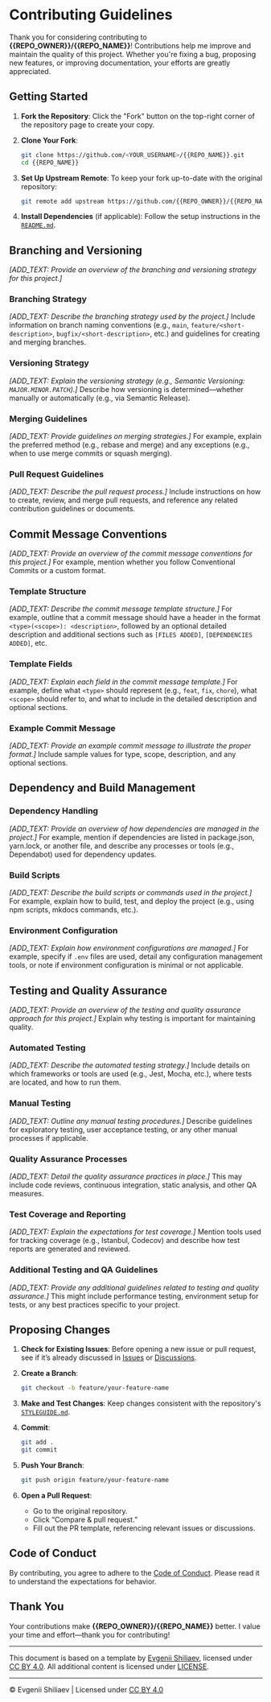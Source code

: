 <!-- Template by Evgenii Shiliaev - Licensed under CC BY 4.0 -->

# Contributing Guidelines

Thank you for considering contributing to **{{REPO_OWNER}}/{{REPO_NAME}}**!
Contributions help me improve and maintain the quality of this project.
Whether you're fixing a bug, proposing new features, or improving documentation, your efforts are greatly appreciated.

## Getting Started

1. **Fork the Repository**:
   Click the "Fork" button on the top-right corner of the repository page to create your copy.

2. **Clone Your Fork**:

   ```bash
   git clone https://github.com/<YOUR_USERNAME>/{{REPO_NAME}}.git
   cd {{REPO_NAME}}
   ```

3. **Set Up Upstream Remote**:
   To keep your fork up-to-date with the original repository:

   ```bash
   git remote add upstream https://github.com/{{REPO_OWNER}}/{{REPO_NAME}}.git
   ```

4. **Install Dependencies** (if applicable):
   Follow the setup instructions in the [`README.md`][README].

## Branching and Versioning

_[ADD_TEXT: Provide an overview of the branching and versioning strategy for this project.]_

### Branching Strategy

_[ADD_TEXT: Describe the branching strategy used by the project.]_
Include information on branch naming conventions
(e.g., `main`, `feature/<short-description>`, `bugfix/<short-description>`, etc.) and guidelines for creating
and merging branches.

### Versioning Strategy

_[ADD_TEXT: Explain the versioning strategy (e.g., Semantic Versioning: `MAJOR.MINOR.PATCH`).]_
Describe how versioning is determined—whether manually or automatically (e.g., via Semantic Release).

### Merging Guidelines

_[ADD_TEXT: Provide guidelines on merging strategies.]_
For example, explain the preferred method (e.g., rebase and merge) and any exceptions
(e.g., when to use merge commits or squash merging).

### Pull Request Guidelines

_[ADD_TEXT: Describe the pull request process.]_
Include instructions on how to create, review, and merge pull requests,
and reference any related contribution guidelines or documents.

## Commit Message Conventions

_[ADD_TEXT: Provide an overview of the commit message conventions for this project.]_
For example, mention whether you follow Conventional Commits or a custom format.

### Template Structure

_[ADD_TEXT: Describe the commit message template structure.]_
For example, outline that a commit message should have a header in the format `<type>(<scope>): <description>`,
followed by an optional detailed description and additional sections such as `[FILES ADDED]`, `[DEPENDENCIES ADDED]`,
etc.

### Template Fields

_[ADD_TEXT: Explain each field in the commit message template.]_
For example, define what `<type>` should represent (e.g., `feat`, `fix`, `chore`),
what `<scope>` should refer to, and what to include in the detailed description and optional sections.

### Example Commit Message

_[ADD_TEXT: Provide an example commit message to illustrate the proper format.]_
Include sample values for type, scope, description, and any optional sections.

## Dependency and Build Management

### Dependency Handling

_[ADD_TEXT: Provide an overview of how dependencies are managed in the project.]_
For example, mention if dependencies are listed in package.json, yarn.lock, or another file,
and describe any processes or tools (e.g., Dependabot) used for dependency updates.

### Build Scripts

_[ADD_TEXT: Describe the build scripts or commands used in the project.]_
For example, explain how to build, test, and deploy the project (e.g., using npm scripts, mkdocs commands, etc.).

### Environment Configuration

_[ADD_TEXT: Explain how environment configurations are managed.]_
For example, specify if `.env` files are used, detail any configuration management tools,
or note if environment configuration is minimal or not applicable.

## Testing and Quality Assurance

_[ADD_TEXT: Provide an overview of the testing and quality assurance approach for this project.]_
Explain why testing is important for maintaining quality.

### Automated Testing

_[ADD_TEXT: Describe the automated testing strategy.]_
Include details on which frameworks or tools are used (e.g., Jest, Mocha, etc.),
where tests are located, and how to run them.

### Manual Testing

_[ADD_TEXT: Outline any manual testing procedures.]_
Describe guidelines for exploratory testing, user acceptance testing, or any other manual processes if applicable.

### Quality Assurance Processes

_[ADD_TEXT: Detail the quality assurance practices in place.]_
This may include code reviews, continuous integration, static analysis, and other QA measures.

### Test Coverage and Reporting

_[ADD_TEXT: Explain the expectations for test coverage.]_
Mention tools used for tracking coverage (e.g., Istanbul, Codecov)
and describe how test reports are generated and reviewed.

### Additional Testing and QA Guidelines

_[ADD_TEXT: Provide any additional guidelines related to testing and quality assurance.]_
This might include performance testing, environment setup for tests, or any best practices specific to your project.

## Proposing Changes

1. **Check for Existing Issues**:
   Before opening a new issue or pull request, see if it’s already discussed in
   [Issues][issues] or [Discussions][discussions].

2. **Create a Branch**:

   ```bash
   git checkout -b feature/your-feature-name
   ```

3. **Make and Test Changes**:
   Keep changes consistent with the repository's [`STYLEGUIDE.md`][STYLEGUIDE].

4. **Commit**:

   ```bash
   git add .
   git commit
   ```

5. **Push Your Branch**:

   ```bash
   git push origin feature/your-feature-name
   ```

6. **Open a Pull Request**:
   - Go to the original repository.
   - Click “Compare & pull request.”
   - Fill out the PR template, referencing relevant issues or discussions.

## Code of Conduct

By contributing, you agree to adhere to the [Code of Conduct][CODE_OF_CONDUCT].
Please read it to understand the expectations for behavior.

## Thank You

Your contributions make **{{REPO_OWNER}}/{{REPO_NAME}}** better.
I value your time and effort—thank you for contributing!

---

This document is based on a template by [Evgenii Shiliaev][evgenii-shiliaev-github], licensed under [CC BY 4.0][jekwwer-markdown-docs-kit-license].
All additional content is licensed under [LICENSE][LICENSE].

---

© Evgenii Shiliaev | Licensed under [CC BY 4.0][jekwwer-markdown-docs-kit-license]

[CODE_OF_CONDUCT]: CODE_OF_CONDUCT.md
[LICENSE]: LICENSE
[README]: README.md
[STYLEGUIDE]: STYLEGUIDE.md
[discussions]: {{DISCUSSIONS_URL}}
[evgenii-shiliaev-github]: https://github.com/Jekwwer
[issues]: {{ISSUES_URL}}
[jekwwer-markdown-docs-kit-license]: https://github.com/Jekwwer/markdown-docs-kit/blob/main/LICENSE

